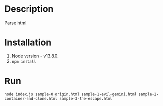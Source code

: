 # Description
Parse html.

# Installation
1. Node version - v13.8.0.
2. `npm install`

# Run
`node index.js sample-0-origin.html sample-1-evil-gemini.html sample-2-container-and-clone.html sample-3-the-escape.html`